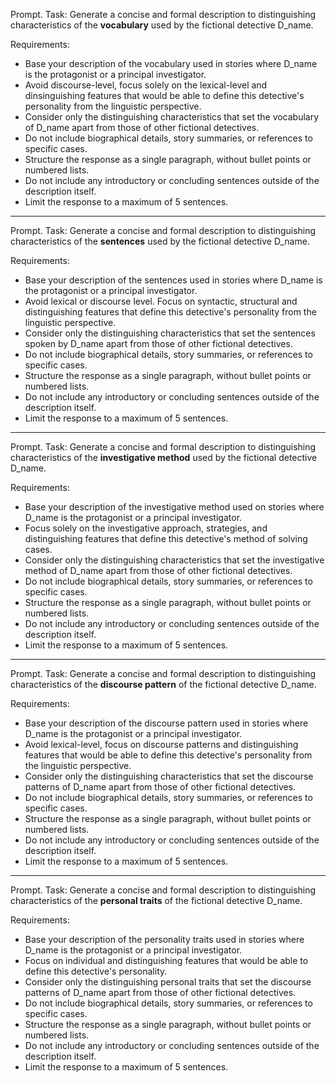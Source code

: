 Prompt. Task: Generate a concise and formal description to distinguishing characteristics of the **vocabulary** used by the fictional detective D_name.

Requirements:
- Base your description of the vocabulary used in stories where D_name is the protagonist or a principal investigator.
- Avoid discourse-level, focus solely on the lexical-level and dinsinguishing features that would be able to define this detective's personality from the linguistic perspective.
- Consider only the distinguishing characteristics that set the vocabulary of D_name apart from those of other fictional detectives.
- Do not include biographical details, story summaries, or references to specific cases.
- Structure the response as a single paragraph, without bullet points or numbered lists.
- Do not include any introductory or concluding sentences outside of the description itself.
- Limit the response to a maximum of 5 sentences.

---
Prompt. Task: Generate a concise and formal description to distinguishing characteristics of the **sentences** used by the fictional detective D_name.

Requirements:
- Base your description of the sentences used in stories where D_name is the protagonist or a principal investigator.
- Avoid lexical or discourse level. Focus on syntactic, structural and distinguishing features that define this detective's personality from the linguistic perspective.
- Consider only the distinguishing characteristics that set the sentences spoken by D_name apart from those of other fictional detectives.
- Do not include biographical details, story summaries, or references to specific cases.
- Structure the response as a single paragraph, without bullet points or numbered lists.
- Do not include any introductory or concluding sentences outside of the description itself.
- Limit the response to a maximum of 5 sentences.

---

Prompt. Task: Generate a concise and formal description to distinguishing characteristics of the **investigative method** used by the fictional detective D_name.

Requirements:
- Base your description of the investigative method used on stories where D_name is the protagonist or a principal investigator.
- Focus solely on the investigative approach, strategies, and distinguishing features that define this detective's method of solving cases.
- Consider only the distinguishing characteristics that set the investigative method of D_name apart from those of other fictional detectives.
- Do not include biographical details, story summaries, or references to specific cases.
- Structure the response as a single paragraph, without bullet points or numbered lists.
- Do not include any introductory or concluding sentences outside of the description itself.
- Limit the response to a maximum of 5 sentences.

---
Prompt. Task: Generate a concise and formal description to distinguishing characteristics of the **discourse pattern** of the fictional detective D_name.

Requirements:
- Base your description of the discourse pattern used in stories where D_name is the protagonist or a principal investigator.
- Avoid lexical-level, focus on discourse patterns and distinguishing features that would be able to define this detective's personality from the linguistic perspective.
- Consider only the distinguishing characteristics that set the discourse patterns of D_name apart from those of other fictional detectives.
- Do not include biographical details, story summaries, or references to specific cases.
- Structure the response as a single paragraph, without bullet points or numbered lists.
- Do not include any introductory or concluding sentences outside of the description itself.
- Limit the response to a maximum of 5 sentences.

---
Prompt. Task: Generate a concise and formal description to distinguishing characteristics of the **personal traits** of the fictional detective D_name.

Requirements:
- Base your description of the personality traits used in stories where D_name is the protagonist or a principal investigator.
- Focus on individual and distinguishing features that would be able to define this detective's personality.
- Consider only the distinguishing personal traits that set the discourse patterns of D_name apart from those of other fictional detectives.
- Do not include biographical details, story summaries, or references to specific cases.
- Structure the response as a single paragraph, without bullet points or numbered lists.
- Do not include any introductory or concluding sentences outside of the description itself.
- Limit the response to a maximum of 5 sentences.